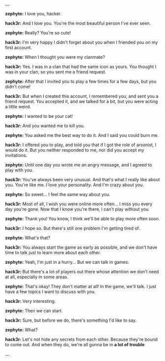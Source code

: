 **...**

**zephyte:** I love you, hacker.

**hack3r:** And I love you. You're the most beautiful person I've ever seen.

**zephyte:** Really? You're so cute!

**hack3r:** I'm very happy I didn't forget about you when I friended you on my first account.

**zephyte:** When I thought you were my clanmate?

**hack3r:** Yes. I was in a clan that had the same icon as yours. You thought I was in your clan, so you sent me a friend request.

**zephyte:** After that I invited you to play a few times for a few days, but you didn't come!

**hack3r:** But when I created this account, I remembered you, and sent you a friend request. You accepted it, and we talked for a bit, but you were acting a little weird.

**zephyte:** I wanted to be your cat!

**hack3r:** And you wanted me to kill you.

**zephyte:** You asked me the best way to do it. And I said you could burn me.

**hack3r:** I offered you to play, and told you that if I got the role of arsonist, I would do it. But you neither responded to me, nor did you accept my invitations.

**zephyte:** Until one day you wrote me an angry message, and I agreed to play with you.

**hack3r:** You've always been very unusual. And that's what I really like about you. You're like me. I love your personality. And I'm crazy about you.

**zephyte:** So sweet... I feel the same way about you.

**hack3r:** Most of all, I wish you were online more often... I miss you every day you're gone. Now that I know you're there, I can't play without you.

**zephyte:** Thank you! You know, I think we'll be able to play more often soon.

**hack3r:** I hope so. But there's still one problem I'm getting tired of.

**zephyte:** What's that?

**hack3r:** You always start the game as early as possible, and we don't have time to talk just to learn more about each other.

**zephyte:** Yeah, I'm just in a hurry... But we can talk in games.

**hack3r:** But there's a lot of players out there whose attention we don't need at all, especially in some areas.

**zephyte:** That's okay! They don't matter at all! In the game, we'll talk. I just have a few topics I want to discuss with you.

**hack3r:** Very interesting.

**zephyte:** Then we can start.

**hack3r:** Sure, but before we do, there's something I'd like to say.

**zephyte:** What?

**hack3r:** Let's not hide any secrets from each other. Because they're bound to come out. And when they do, we're all gonna be in **a lot of trouble**.

**...**